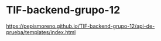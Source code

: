 # TIF-backend-grupo-12

 https://pepismoreno.github.io/TIF-backend-grupo-12/api-de-prueba/templates/index.html

